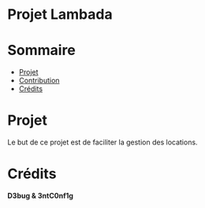 Projet Lambada
==========================

# Sommaire
* [Projet](#projet)
* [Contribution](CONTRIBUTING.md)
* [Crédits](#crédits)

# Projet
Le but de ce projet est de faciliter la gestion des locations.

# Crédits

**D3bug & 3ntC0nf1g**